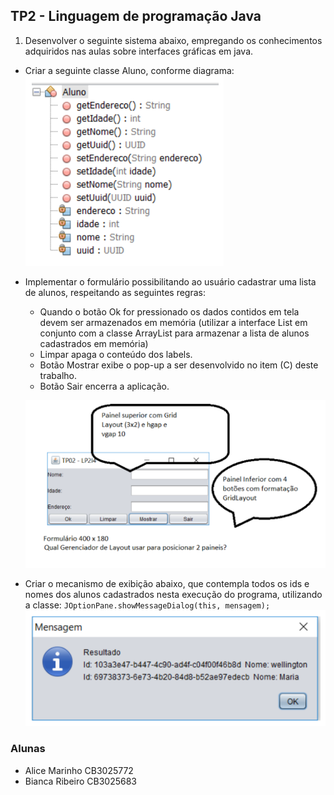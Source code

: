 ## TP2 - Linguagem de programação Java

1. Desenvolver o seguinte sistema abaixo, empregando os conhecimentos adquiridos nas
aulas sobre interfaces gráficas em java.
 - Criar a seguinte classe Aluno, conforme diagrama:  
    ![alt text](image.png)

- Implementar o formulário possibilitando ao usuário cadastrar uma lista de alunos,
respeitando as seguintes regras:  
    - Quando o botão Ok for pressionado os dados contidos em tela devem ser armazenados em memória (utilizar a interface List <E> em conjunto com a classe ArrayList<E> para armazenar a lista de alunos
    cadastrados em memória)  
    - Limpar apaga o conteúdo dos labels.  
    - Botão Mostrar exibe o pop-up a ser desenvolvido no item (C) deste trabalho.  
    - Botão Sair encerra a aplicação.

    ![alt text](image-1.png)

- Criar o mecanismo de exibição abaixo, que contempla todos os ids e nomes dos alunos
cadastrados nesta execução do programa, utilizando a classe: `JOptionPane.showMessageDialog(this, mensagem);`
    ![alt text](image-2.png)


### Alunas
- Alice Marinho CB3025772
- Bianca Ribeiro CB3025683
